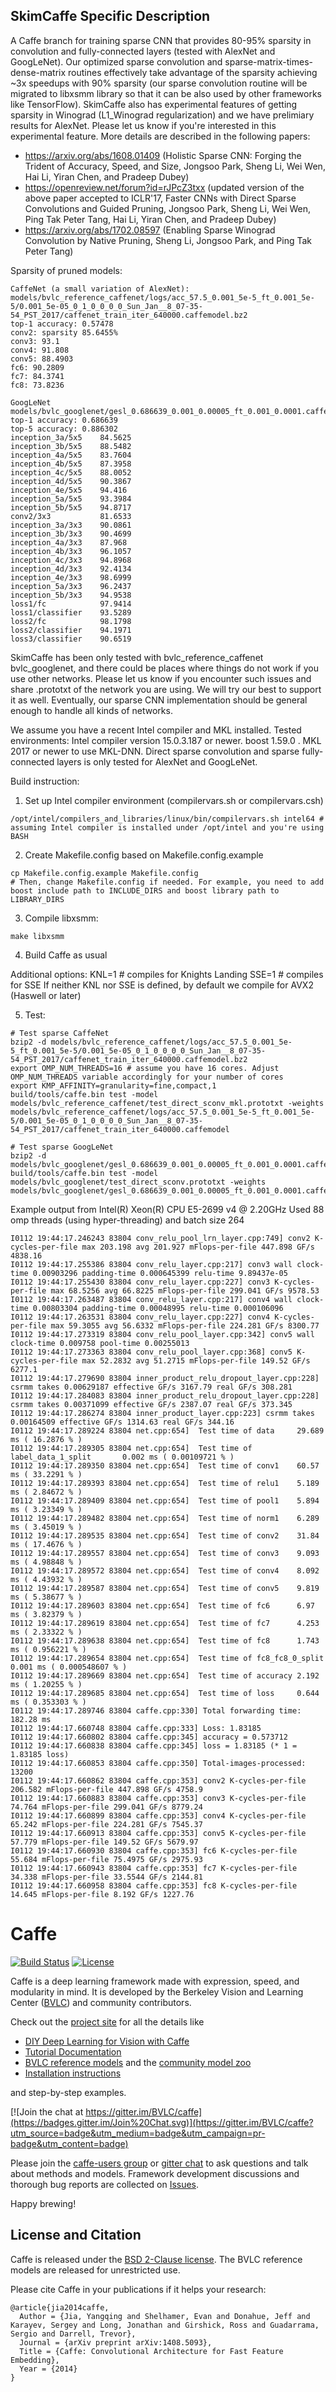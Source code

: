 ## SkimCaffe Specific Description

A Caffe branch for training sparse CNN that provides 80-95% sparsity in
convolution and fully-connected layers (tested with AlexNet and GoogLeNet).
Our optimized sparse convolution and sparse-matrix-times-dense-matrix routines
effectively take advantage of the sparsity achieving ~3x speedups with 90%
sparsity (our sparse convolution routine will be migrated to libxsmm library so
that it can be also used by other frameworks like TensorFlow).
SkimCaffe also has experimental features of getting sparsity in Winograd
(L1_Winograd regularization) and we have prelimiary results for AlexNet.
Please let us know if you're interested in this experimental feature.
More details are described in the following papers:

- https://arxiv.org/abs/1608.01409 (Holistic Sparse CNN: Forging the Trident of Accuracy, Speed, and Size, Jongsoo Park, Sheng Li, Wei Wen, Hai Li, Yiran Chen, and Pradeep Dubey)
- https://openreview.net/forum?id=rJPcZ3txx (updated version of the above paper accepted to ICLR'17, Faster CNNs with Direct Sparse Convolutions and Guided Pruning, Jongsoo Park, Sheng Li, Wei Wen, Ping Tak Peter Tang, Hai Li, Yiran Chen, and Pradeep Dubey)
- https://arxiv.org/abs/1702.08597 (Enabling Sparse Winograd Convolution by Native Pruning, Sheng Li, Jongsoo Park, and Ping Tak Peter Tang)

Sparsity of pruned models:
```
CaffeNet (a small variation of AlexNet):
models/bvlc_reference_caffenet/logs/acc_57.5_0.001_5e-5_ft_0.001_5e-5/0.001_5e-05_0_1_0_0_0_0_Sun_Jan__8_07-35-54_PST_2017/caffenet_train_iter_640000.caffemodel.bz2
top-1 accuracy: 0.57478
conv2: sparsity 85.6455%
conv3: 93.1
conv4: 91.808
conv5: 88.4903
fc6: 90.2809
fc7: 84.3741
fc8: 73.8236

GoogLeNet
models/bvlc_googlenet/gesl_0.686639_0.001_0.00005_ft_0.001_0.0001.caffemodel.bz2
top-1 accuracy: 0.686639
top-5 accuracy: 0.886302
inception_3a/5x5    84.5625
inception_3b/5x5    88.5482
inception_4a/5x5    83.7604
inception_4b/5x5    87.3958
inception_4c/5x5    88.0052
inception_4d/5x5    90.3867
inception_4e/5x5    94.416
inception_5a/5x5    93.3984
inception_5b/5x5    94.8717
conv2/3x3           81.6533
inception_3a/3x3    90.0861
inception_3b/3x3    90.4699
inception_4a/3x3    87.968
inception_4b/3x3    96.1057
inception_4c/3x3    94.8968
inception_4d/3x3    92.4134
inception_4e/3x3    98.6999
inception_5a/3x3    96.2437
inception_5b/3x3    94.9538
loss1/fc            97.9414
loss1/classifier    93.5289
loss2/fc            98.1798
loss2/classifier    94.1971
loss3/classifier    90.6519
```

SkimCaffe has been only tested with bvlc_reference_caffenet bvlc_googlenet, and
there could be places where things do not work if you use other networks.
Please let us know if you encounter such issues and share .prototxt of the
network you are using.
We will try our best to support it as well.
Eventually, our sparse CNN implementation should be general enough to handle
all kinds of networks.

We assume you have a recent Intel compiler and MKL installed.
Tested environments: Intel compiler version 15.0.3.187 or newer. boost 1.59.0 . MKL 2017 or newer to use MKL-DNN.
Direct sparse convolution and sparse fully-connected layers is only tested for AlexNet and GoogLeNet.

Build instruction:

1) Set up Intel compiler environment (compilervars.sh or compilervars.csh)

```
/opt/intel/compilers_and_libraries/linux/bin/compilervars.sh intel64 # assuming Intel compiler is installed under /opt/intel and you're using BASH
```

2) Create Makefile.config based on Makefile.config.example

```
cp Makefile.config.example Makefile.config
# Then, change Makefile.config if needed. For example, you need to add boost include path to INCLUDE_DIRS and boost library path to LIBRARY_DIRS
```

3) Compile libxsmm:

```
make libxsmm
```

4) Build Caffe as usual

Additional options:
KNL=1 # compiles for Knights Landing
SSE=1 # compiles for SSE
If neither KNL nor SSE is defined, by default we compile for AVX2 (Haswell or later)

5) Test:

```
# Test sparse CaffeNet
bzip2 -d models/bvlc_reference_caffenet/logs/acc_57.5_0.001_5e-5_ft_0.001_5e-5/0.001_5e-05_0_1_0_0_0_0_Sun_Jan__8_07-35-54_PST_2017/caffenet_train_iter_640000.caffemodel.bz2
export OMP_NUM_THREADS=16 # assume you have 16 cores. Adjust OMP_NUM_THREADS variable accordingly for your number of cores
export KMP_AFFINITY=granularity=fine,compact,1
build/tools/caffe.bin test -model models/bvlc_reference_caffenet/test_direct_sconv_mkl.prototxt -weights models/bvlc_reference_caffenet/logs/acc_57.5_0.001_5e-5_ft_0.001_5e-5/0.001_5e-05_0_1_0_0_0_0_Sun_Jan__8_07-35-54_PST_2017/caffenet_train_iter_640000.caffemodel

# Test sparse GoogLeNet
bzip2 -d models/bvlc_googlenet/gesl_0.686639_0.001_0.00005_ft_0.001_0.0001.caffemodel.bz2
build/tools/caffe.bin test -model models/bvlc_googlenet/test_direct_sconv.prototxt -weights models/bvlc_googlenet/gesl_0.686639_0.001_0.00005_ft_0.001_0.0001.caffemodel
```

Example output from Intel(R) Xeon(R) CPU E5-2699 v4 @ 2.20GHz
Used 88 omp threads (using hyper-threading) and batch size 264

```
I0112 19:44:17.246243 83804 conv_relu_pool_lrn_layer.cpp:749] conv2 K-cycles-per-file max 203.198 avg 201.927 mFlops-per-file 447.898 GF/s 4838.16
I0112 19:44:17.255386 83804 conv_relu_layer.cpp:217] conv3 wall clock-time 0.00903296 padding-time 0.000645399 relu-time 9.89437e-05
I0112 19:44:17.255430 83804 conv_relu_layer.cpp:227] conv3 K-cycles-per-file max 68.5256 avg 66.8225 mFlops-per-file 299.041 GF/s 9578.53
I0112 19:44:17.263487 83804 conv_relu_layer.cpp:217] conv4 wall clock-time 0.00803304 padding-time 0.00048995 relu-time 0.000106096
I0112 19:44:17.263531 83804 conv_relu_layer.cpp:227] conv4 K-cycles-per-file max 59.3055 avg 56.6332 mFlops-per-file 224.281 GF/s 8300.77
I0112 19:44:17.273319 83804 conv_relu_pool_layer.cpp:342] conv5 wall clock-time 0.009758 pool-time 0.00255013
I0112 19:44:17.273363 83804 conv_relu_pool_layer.cpp:368] conv5 K-cycles-per-file max 52.2832 avg 51.2715 mFlops-per-file 149.52 GF/s 6277.1
I0112 19:44:17.279690 83804 inner_product_relu_dropout_layer.cpp:228] csrmm takes 0.00629187 effective GF/s 3167.79 real GF/s 308.281
I0112 19:44:17.284083 83804 inner_product_relu_dropout_layer.cpp:228] csrmm takes 0.00371099 effective GF/s 2387.07 real GF/s 373.345
I0112 19:44:17.286274 83804 inner_product_layer.cpp:223] csrmm takes 0.00164509 effective GF/s 1314.63 real GF/s 344.16
I0112 19:44:17.289224 83804 net.cpp:654]  Test time of data     29.689 ms ( 16.2876 % )
I0112 19:44:17.289305 83804 net.cpp:654]  Test time of label_data_1_split       0.002 ms ( 0.00109721 % )
I0112 19:44:17.289350 83804 net.cpp:654]  Test time of conv1    60.57 ms ( 33.2291 % )
I0112 19:44:17.289393 83804 net.cpp:654]  Test time of relu1    5.189 ms ( 2.84672 % )
I0112 19:44:17.289409 83804 net.cpp:654]  Test time of pool1    5.894 ms ( 3.23349 % )
I0112 19:44:17.289482 83804 net.cpp:654]  Test time of norm1    6.289 ms ( 3.45019 % )
I0112 19:44:17.289535 83804 net.cpp:654]  Test time of conv2    31.84 ms ( 17.4676 % )
I0112 19:44:17.289557 83804 net.cpp:654]  Test time of conv3    9.093 ms ( 4.98848 % )
I0112 19:44:17.289572 83804 net.cpp:654]  Test time of conv4    8.092 ms ( 4.43932 % )
I0112 19:44:17.289587 83804 net.cpp:654]  Test time of conv5    9.819 ms ( 5.38677 % )
I0112 19:44:17.289603 83804 net.cpp:654]  Test time of fc6      6.97 ms ( 3.82379 % )
I0112 19:44:17.289619 83804 net.cpp:654]  Test time of fc7      4.253 ms ( 2.33322 % )
I0112 19:44:17.289638 83804 net.cpp:654]  Test time of fc8      1.743 ms ( 0.956221 % )
I0112 19:44:17.289654 83804 net.cpp:654]  Test time of fc8_fc8_0_split  0.001 ms ( 0.000548607 % )
I0112 19:44:17.289669 83804 net.cpp:654]  Test time of accuracy 2.192 ms ( 1.20255 % )
I0112 19:44:17.289685 83804 net.cpp:654]  Test time of loss     0.644 ms ( 0.353303 % )
I0112 19:44:17.289746 83804 caffe.cpp:330] Total forwarding time: 182.28 ms
I0112 19:44:17.660748 83804 caffe.cpp:333] Loss: 1.83185
I0112 19:44:17.660802 83804 caffe.cpp:345] accuracy = 0.573712
I0112 19:44:17.660838 83804 caffe.cpp:345] loss = 1.83185 (* 1 = 1.83185 loss)
I0112 19:44:17.660853 83804 caffe.cpp:350] Total-images-processed: 13200
I0112 19:44:17.660862 83804 caffe.cpp:353] conv2 K-cycles-per-file 206.582 mFlops-per-file 447.898 GF/s 4758.9
I0112 19:44:17.660883 83804 caffe.cpp:353] conv3 K-cycles-per-file 74.764 mFlops-per-file 299.041 GF/s 8779.24
I0112 19:44:17.660899 83804 caffe.cpp:353] conv4 K-cycles-per-file 65.242 mFlops-per-file 224.281 GF/s 7545.37
I0112 19:44:17.660913 83804 caffe.cpp:353] conv5 K-cycles-per-file 57.779 mFlops-per-file 149.52 GF/s 5679.97
I0112 19:44:17.660930 83804 caffe.cpp:353] fc6 K-cycles-per-file 55.684 mFlops-per-file 75.4975 GF/s 2975.93
I0112 19:44:17.660943 83804 caffe.cpp:353] fc7 K-cycles-per-file 34.338 mFlops-per-file 33.5544 GF/s 2144.81
I0112 19:44:17.660958 83804 caffe.cpp:353] fc8 K-cycles-per-file 14.645 mFlops-per-file 8.192 GF/s 1227.76
```

# Caffe

[![Build Status](https://travis-ci.org/BVLC/caffe.svg?branch=master)](https://travis-ci.org/BVLC/caffe)
[![License](https://img.shields.io/badge/license-BSD-blue.svg)](LICENSE)

Caffe is a deep learning framework made with expression, speed, and modularity in mind.
It is developed by the Berkeley Vision and Learning Center ([BVLC](http://bvlc.eecs.berkeley.edu)) and community contributors.

Check out the [project site](http://caffe.berkeleyvision.org) for all the details like

- [DIY Deep Learning for Vision with Caffe](https://docs.google.com/presentation/d/1UeKXVgRvvxg9OUdh_UiC5G71UMscNPlvArsWER41PsU/edit#slide=id.p)
- [Tutorial Documentation](http://caffe.berkeleyvision.org/tutorial/)
- [BVLC reference models](http://caffe.berkeleyvision.org/model_zoo.html) and the [community model zoo](https://github.com/BVLC/caffe/wiki/Model-Zoo)
- [Installation instructions](http://caffe.berkeleyvision.org/installation.html)

and step-by-step examples.

[![Join the chat at https://gitter.im/BVLC/caffe](https://badges.gitter.im/Join%20Chat.svg)](https://gitter.im/BVLC/caffe?utm_source=badge&utm_medium=badge&utm_campaign=pr-badge&utm_content=badge)

Please join the [caffe-users group](https://groups.google.com/forum/#!forum/caffe-users) or [gitter chat](https://gitter.im/BVLC/caffe) to ask questions and talk about methods and models.
Framework development discussions and thorough bug reports are collected on [Issues](https://github.com/BVLC/caffe/issues).

Happy brewing!

## License and Citation

Caffe is released under the [BSD 2-Clause license](https://github.com/BVLC/caffe/blob/master/LICENSE).
The BVLC reference models are released for unrestricted use.

Please cite Caffe in your publications if it helps your research:

    @article{jia2014caffe,
      Author = {Jia, Yangqing and Shelhamer, Evan and Donahue, Jeff and Karayev, Sergey and Long, Jonathan and Girshick, Ross and Guadarrama, Sergio and Darrell, Trevor},
      Journal = {arXiv preprint arXiv:1408.5093},
      Title = {Caffe: Convolutional Architecture for Fast Feature Embedding},
      Year = {2014}
    }
